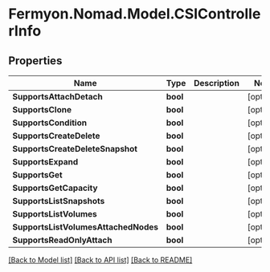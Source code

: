 # Fermyon.Nomad.Model.CSIControllerInfo

## Properties

Name | Type | Description | Notes
------------ | ------------- | ------------- | -------------
**SupportsAttachDetach** | **bool** |  | [optional] 
**SupportsClone** | **bool** |  | [optional] 
**SupportsCondition** | **bool** |  | [optional] 
**SupportsCreateDelete** | **bool** |  | [optional] 
**SupportsCreateDeleteSnapshot** | **bool** |  | [optional] 
**SupportsExpand** | **bool** |  | [optional] 
**SupportsGet** | **bool** |  | [optional] 
**SupportsGetCapacity** | **bool** |  | [optional] 
**SupportsListSnapshots** | **bool** |  | [optional] 
**SupportsListVolumes** | **bool** |  | [optional] 
**SupportsListVolumesAttachedNodes** | **bool** |  | [optional] 
**SupportsReadOnlyAttach** | **bool** |  | [optional] 

[[Back to Model list]](../README.md#documentation-for-models) [[Back to API list]](../README.md#documentation-for-api-endpoints) [[Back to README]](../README.md)


